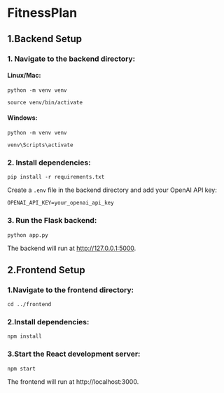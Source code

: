 # FitnessPlan

## 1.Backend Setup
### 1. Navigate to the backend directory:

#### Linux/Mac:
```
python -m venv venv
```
```
source venv/bin/activate
```
#### Windows:
```
python -m venv venv
```
```
venv\Scripts\activate
```

### 2. Install dependencies:
```
pip install -r requirements.txt
```
Create a ```.env``` file in the backend directory and add your OpenAI API key:
```
OPENAI_API_KEY=your_openai_api_key
```

### 3. Run the Flask backend:
```
python app.py
```
The backend will run at http://127.0.0.1:5000.

## 2.Frontend Setup
### 1.Navigate to the frontend directory:
```
cd ../frontend
```
### 2.Install dependencies:
```
npm install
```
### 3.Start the React development server:
```
npm start
```
The frontend will run at http://localhost:3000.


